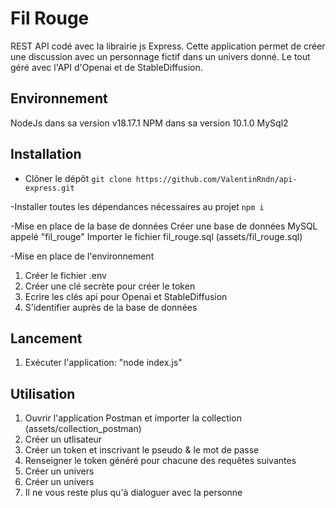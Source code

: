 # Fil Rouge

REST API codé avec la librairie js Express.
Cette application permet de créer une discussion avec un personnage fictif dans un univers donné.
Le tout géré avec l'API d'Openai et de StableDiffusion.

## Environnement

NodeJs dans sa version v18.17.1
NPM dans sa version 10.1.0
MySql2

## Installation

- Clôner le dépôt 
```git clone https://github.com/ValentinRndn/api-express.git```

-Installer toutes les dépendances nécessaires au projet
```npm i```

-Mise en place de la base de données
Créer une base de données MySQL appelé "fil_rouge"
Importer le fichier fil_rouge.sql (assets/fil_rouge.sql)

-Mise en place de l'environnement


1. Créer le fichier .env
2. Créer une clé secrète pour créer le token
3. Ecrire les clés api pour Openai et StableDiffusion
4. S'identifier auprès de la base de données

## Lancement
1. Exécuter l'application: "node index.js"

## Utilisation
1. Ouvrir l'application Postman et importer la collection (assets/collection_postman)
2. Créer un utlisateur
3. Créer un token et inscrivant le pseudo & le mot de passe
4. Renseigner le token généré pour chacune des requêtes suivantes
5. Créer un univers
6. Créer un univers
7. Il ne vous reste plus qu'à dialoguer avec la personne
